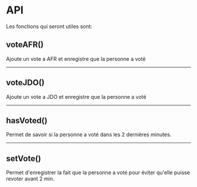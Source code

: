 # API

Les fonctions qui seront utiles sont:

## voteAFR\(\)

Ajoute un vote a AFR et enregistre que la personne a voté

---

## voteJDO\(\)

Ajoute un vote a JDO et enregistre que la personne a voté

---

## hasVoted\(\)

Permet de savoir si la personne a voté dans les 2 dernières minutes.

---

## setVote\(\)

Permet d'enregistrer la fait que la personne a voté pour éviter qu'elle puisse revoter avant 2 min.

